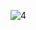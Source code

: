 ![4](https://github.com/cyber-robot1/Mastering-4-critical-SKILLS-using-CPP-17-course/assets/76911827/0e2063ca-8201-40b5-9efa-a94e44a0e4c1)
